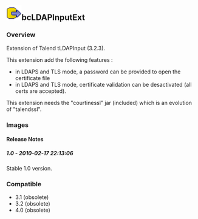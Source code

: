 ## <img src='./logo.jpg' width='40' height='40'>bcLDAPInputExt

### Overview
Extension of Talend tLDAPInput (3.2.3).

This extension add the following features :
- in LDAPS and TLS mode, a password can be provided to open the certificate file
- in LDAPS and TLS mode, certificate validation can be desactivated (all certs are accepted).

This extension needs the "courtinessl" jar (included) which is an evolution of "talendssl".
### Images




#### Release Notes

##### 1.0 - 2010-02-17 22:13:06
Stable 1.0 version.
### Compatible
 -  3.1 (obsolete)
 -   3.2 (obsolete)
 -   4.0 (obsolete)